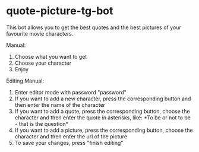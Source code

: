 # quote-picture-tg-bot
This bot allows you to get the best quotes and the best pictures of your favourite movie characters.

Manual:
1) Choose what you want to get
2) Choose your character
3) Enjoy

Editing Manual:
1) Enter editor mode with password "password"
2) If you want to add a new character, press the corresponding button and then enter the name of the character
3) If you want to add a quote, press the corresponding button, choose the character and then enter the quote in asterisks, like: \*To be or not to be - that is the question\*
4) If you want to add a picture, press the corresponding button, choose the character and then enter the url of the picture
5) To save your changes, press "finish editing"
